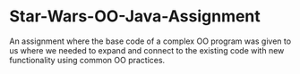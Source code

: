 # Star-Wars-OO-Java-Assignment
An assignment where the base code of a complex OO program was given to us where we needed to expand and connect to the existing code with new functionality using common OO practices.
